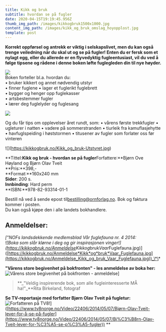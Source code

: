 ```yaml
---
title: Kikk og bruk
subtitle: hvordan se på fugler
date: 2020-04-15T19:19:45.956Z
thumb_img_path: /images/kikkogbruk1500x1000.jpg
content_img_path: /images/kikk_og_bruk_omslag_hoyopplost.jpg
template: post
---
```

<!--StartFragment-->

**Korrekt oppførsel og antrekk er viktig i selskapslivet, men du kan også trenge veiledning når du skal ut og se på fugler! Enten du er fersk som et nylagt egg, eller du allerede er en flyvedyktig fugleentusiast, vil du ved å følge tipsene og rådene i denne boken løfte fuglegleden din til nye høyder.**

![](https://kikkogbruk.no/Kikk_og_bruk-Gleden.jpg)\
Boken forteller bl.a. hvordan du:\
• bruker kikkert og annet nødvendig utstyr\
• finner fuglene • lager et fuglerikt fuglebrett\
• bygger og henger opp fuglekasser\
• artsbestemmer fugler\
• lærer deg fuglelyder og fuglesang

![](https://kikkogbruk.no/Kikk_og_bruk_Fuglekasser5.jpg)

Og du får tips om opplevelser året rundt, som: • vårens første trekkfugler • ugleturer i natten • vadere på sommerstranden • tiurleik fra kamuflasjehytte • havfuglspeiding i høststormen • titusener av fugler som forlater oss før vinteren

!\[](https://kikkogbruk.no/Kikk_og_bruk-Utstyret.jpg)

**Tittel:**Kikk og bruk - hvordan se på fugler**Forfattere:**Bjørn Ove Høyland og Bjørn Olav Tveit\
**Pris:**398,-\
**Format:**160x240 mm\
**Sider**: 200 s.\
**Innbinding**: Hard perm\
**ISBN:**978-82-93314-01-1

Bestill nå ved å sende epost til[bestilling@ornforlag.no](mailto:bestilling@ornforlag.no?subject=Bestilling%20av%20Kikk%20og%20bruk%20-%20hvordan%20se%20p%C3%A5%20fugler). Bok og faktura kommer i posten.\
Du kan også kjøpe den i alle landets bokhandlere.

## Anmeldelser:

*["NOFs landsdekkende medlemsblad Vår fuglefauna nr. 4 2014:\
!\[Boka som slår klørne i deg og gir inspirasjonen vinger!](<https://kikkogbruk.no/Anmeldelse>*Kikk*og*bruk*Vaar*Fuglefauna.jpg)]([https://kikkogbruk.no/Anmeldelse*Kikk*og*bruk*Vaar_Fuglefauna.jpg](https://kikkogbruk.no/Anmeldelse_Kikk_og_bruk_Vaar_Fuglefauna.jpg))_\*\*

**"Vårens store begivenhet på bokfronten" - les anmeldelse av boka her:**\
![Vårens store begivenhet på bokfronten - anmeldelse](https://kikkogbruk.no/Anmeldelse_Kikk_og_bruk.jpg)]

> \*\*\_"Veldig inspirerende bok, som alle fugleinteresserte MÅ ha!"\_\*\*Rita Birkeland, fotograf

**Se TV-reportasje med forfatter Bjørn Olav Tveit på fugletur:**\
![Forfatteren på TV8!](http://kikkogbruk.no/Kikk_og_bruk_TV8Norge.jpg)]([https://www.tv8norge.no/Video/22406/2014/05/07/Bjørn-Olav-Tveit-lever-for-å-se-på-fugler](https://www.tv8norge.no/Video/22406/2014/05/07/Bj%C3%B8rn-Olav-Tveit-lever-for-%C3%A5-se-p%C3%A5-fugler)) \*\*

<!--EndFragment-->